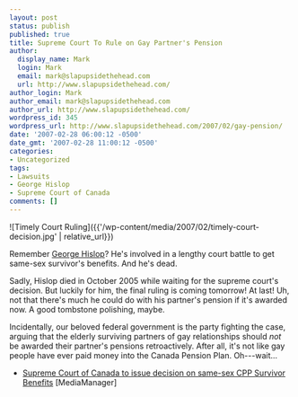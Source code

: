 ```yaml
---
layout: post
status: publish
published: true
title: Supreme Court To Rule on Gay Partner's Pension
author:
  display_name: Mark
  login: Mark
  email: mark@slapupsidethehead.com
  url: http://www.slapupsidethehead.com/
author_login: Mark
author_email: mark@slapupsidethehead.com
author_url: http://www.slapupsidethehead.com/
wordpress_id: 345
wordpress_url: http://www.slapupsidethehead.com/2007/02/gay-pension/
date: '2007-02-28 06:00:12 -0500'
date_gmt: '2007-02-28 11:00:12 -0500'
categories:
- Uncategorized
tags:
- Lawsuits
- George Hislop
- Supreme Court of Canada
comments: []
---
```

![Timely Court Ruling]({{'/wp-content/media/2007/02/timely-court-decision.jpg' | relative_url}})

Remember [George Hislop](http://www.slapupsidethehead.com/2006/05/pension-battle/)? He's involved in a lengthy court battle to get same-sex survivor's benefits. And he's dead.

Sadly, Hislop died in October 2005 while waiting for the supreme court's decision. But luckily for him, the final ruling is coming tomorrow! At last! Uh, not that there's much he could do with his partner's pension if it's awarded now. A good tombstone polishing, maybe.

Incidentally, our beloved federal government is the party fighting the case, arguing that the elderly surviving partners of gay relationships should _not_ be awarded their partner's pensions retroactively. After all, it's not like gay people have ever paid money into the Canada Pension Plan. Oh---wait...

- [Supreme Court of Canada to issue decision on same-sex CPP Survivor Benefits](http://www.huffstrategy.com/MediaManager/release/REKO/27-2-07/Supreme-Court-of-Canada-to-issue-decision-on-same-sex-CPP-Survivo/477.html) [MediaManager]
